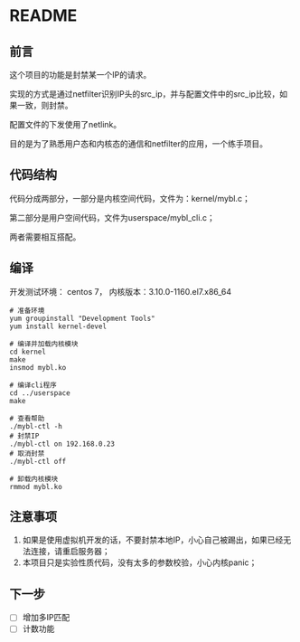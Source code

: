 # README  

## 前言

这个项目的功能是封禁某一个IP的请求。

实现的方式是通过netfilter识别IP头的src_ip，并与配置文件中的src_ip比较，如果一致，则封禁。

配置文件的下发使用了netlink。

目的是为了熟悉用户态和内核态的通信和netfilter的应用，一个练手项目。

## 代码结构

代码分成两部分，一部分是内核空间代码，文件为：kernel/mybl.c；

第二部分是用户空间代码，文件为userspace/mybl_cli.c；

两者需要相互搭配。

## 编译

开发测试环境： centos 7， 内核版本：3.10.0-1160.el7.x86_64
```shell
# 准备环境
yum groupinstall "Development Tools"
yum install kernel-devel

# 编译并加载内核模块
cd kernel
make 
insmod mybl.ko

# 编译cli程序
cd ../userspace
make 

# 查看帮助
./mybl-ctl -h
# 封禁IP
./mybl-ctl on 192.168.0.23
# 取消封禁
./mybl-ctl off

# 卸载内核模块
rmmod mybl.ko
```

## 注意事项

1. 如果是使用虚拟机开发的话，不要封禁本地IP，小心自己被踢出，如果已经无法连接，请重启服务器；
2. 本项目只是实验性质代码，没有太多的参数校验，小心内核panic；

## 下一步

* [ ] 增加多IP匹配
* [ ] 计数功能
